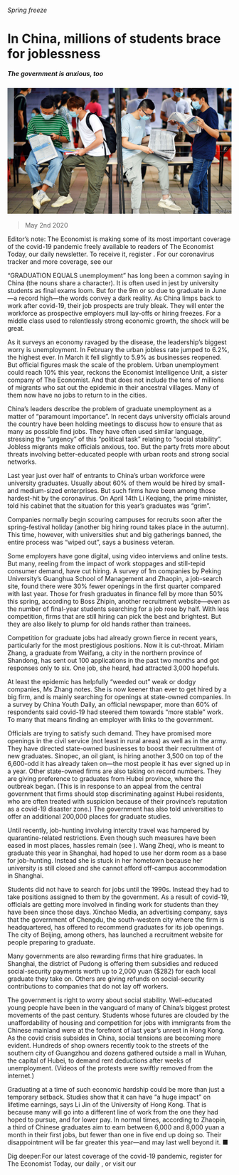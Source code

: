 ###### Spring freeze

# In China, millions of students brace for joblessness 

##### The government is anxious, too 

![image](images/20200502_CNP001_0.jpg) 

> May 2nd 2020 

Editor’s note: The Economist is making some of its most important coverage of the covid-19 pandemic freely available to readers of The Economist Today, our daily newsletter. To receive it, register . For our coronavirus tracker and more coverage, see our 

“GRADUATION EQUALS unemployment” has long been a common saying in China (the nouns share a character). It is often used in jest by university students as final exams loom. But for the 9m or so due to graduate in June—a record high—the words convey a dark reality. As China limps back to work after covid-19, their job prospects are truly bleak. They will enter the workforce as prospective employers mull lay-offs or hiring freezes. For a middle class used to relentlessly strong economic growth, the shock will be great.

As it surveys an economy ravaged by the disease, the leadership’s biggest worry is unemployment. In February the urban jobless rate jumped to 6.2%, the highest ever. In March it fell slightly to 5.9% as businesses reopened. But official figures mask the scale of the problem. Urban unemployment could reach 10% this year, reckons the Economist Intelligence Unit, a sister company of The Economist. And that does not include the tens of millions of migrants who sat out the epidemic in their ancestral villages. Many of them now have no jobs to return to in the cities.


China’s leaders describe the problem of graduate unemployment as a matter of “paramount importance”. In recent days university officials around the country have been holding meetings to discuss how to ensure that as many as possible find jobs. They have often used similar language, stressing the “urgency” of this “political task” relating to “social stability”. Jobless migrants make officials anxious, too. But the party frets more about threats involving better-educated people with urban roots and strong social networks.

Last year just over half of entrants to China’s urban workforce were university graduates. Usually about 60% of them would be hired by small- and medium-sized enterprises. But such firms have been among those hardest-hit by the coronavirus. On April 14th Li Keqiang, the prime minister, told his cabinet that the situation for this year’s graduates was “grim”.

Companies normally begin scouring campuses for recruits soon after the spring-festival holiday (another big hiring round takes place in the autumn). This time, however, with universities shut and big gatherings banned, the entire process was “wiped out”, says a business veteran.

Some employers have gone digital, using video interviews and online tests. But many, reeling from the impact of work stoppages and still-tepid consumer demand, have cut hiring. A survey of 1m companies by Peking University’s Guanghua School of Management and Zhaopin, a job-search site, found there were 30% fewer openings in the first quarter compared with last year. Those for fresh graduates in finance fell by more than 50% this spring, according to Boss Zhipin, another recruitment website—even as the number of final-year students searching for a job rose by half. With less competition, firms that are still hiring can pick the best and brightest. But they are also likely to plump for old hands rather than trainees.

Competition for graduate jobs had already grown fierce in recent years, particularly for the most prestigious positions. Now it is cut-throat. Miriam Zhang, a graduate from Weifang, a city in the northern province of Shandong, has sent out 100 applications in the past two months and got responses only to six. One job, she heard, had attracted 3,000 hopefuls.

At least the epidemic has helpfully “weeded out” weak or dodgy companies, Ms Zhang notes. She is now keener than ever to get hired by a big firm, and is mainly searching for openings at state-owned companies. In a survey by China Youth Daily, an official newspaper, more than 60% of respondents said covid-19 had steered them towards “more stable” work. To many that means finding an employer with links to the government.

Officials are trying to satisfy such demand. They have promised more openings in the civil service (not least in rural areas) as well as in the army. They have directed state-owned businesses to boost their recruitment of new graduates. Sinopec, an oil giant, is hiring another 3,500 on top of the 6,600-odd it has already taken on—the most people it has ever signed up in a year. Other state-owned firms are also taking on record numbers. They are giving preference to graduates from Hubei province, where the outbreak began. (This is in response to an appeal from the central government that firms should stop discriminating against Hubei residents, who are often treated with suspicion because of their province’s reputation as a covid-19 disaster zone.) The government has also told universities to offer an additional 200,000 places for graduate studies.

Until recently, job-hunting involving intercity travel was hampered by quarantine-related restrictions. Even though such measures have been eased in most places, hassles remain (see ). Wang Zheqi, who is meant to graduate this year in Shanghai, had hoped to use her dorm room as a base for job-hunting. Instead she is stuck in her hometown because her university is still closed and she cannot afford off-campus accommodation in Shanghai.

Students did not have to search for jobs until the 1990s. Instead they had to take positions assigned to them by the government. As a result of covid-19, officials are getting more involved in finding work for students than they have been since those days. Xinchao Media, an advertising company, says that the government of Chengdu, the south-western city where the firm is headquartered, has offered to recommend graduates for its job openings. The city of Beijing, among others, has launched a recruitment website for people preparing to graduate.

Many governments are also rewarding firms that hire graduates. In Shanghai, the district of Pudong is offering them subsidies and reduced social-security payments worth up to 2,000 yuan ($282) for each local graduate they take on. Others are giving refunds on social-security contributions to companies that do not lay off workers.

The government is right to worry about social stability. Well-educated young people have been in the vanguard of many of China’s biggest protest movements of the past century. Students whose futures are clouded by the unaffordability of housing and competition for jobs with immigrants from the Chinese mainland were at the forefront of last year’s unrest in Hong Kong. As the covid crisis subsides in China, social tensions are becoming more evident. Hundreds of shop owners recently took to the streets of the southern city of Guangzhou and dozens gathered outside a mall in Wuhan, the capital of Hubei, to demand rent deductions after weeks of unemployment. (Videos of the protests were swiftly removed from the internet.)

Graduating at a time of such economic hardship could be more than just a temporary setback. Studies show that it can have “a huge impact” on lifetime earnings, says Li Jin of the University of Hong Kong. That is because many will go into a different line of work from the one they had hoped to pursue, and for lower pay. In normal times, according to Zhaopin, a third of Chinese graduates aim to earn between 6,000 and 8,000 yuan a month in their first jobs, but fewer than one in five end up doing so. Their disappointment will be far greater this year—and may last well beyond it. ■

Dig deeper:For our latest coverage of the covid-19 pandemic, register for The Economist Today, our daily , or visit our 

